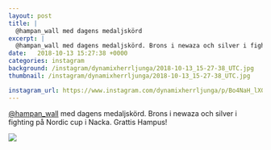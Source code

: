 ```yaml
---
layout: post
title: |
  @hampan_wall med dagens medaljskörd
excerpt: |
  @hampan_wall med dagens medaljskörd. Brons i newaza och silver i fighting på Nordic cup i Nacka. Grattis Hampus!
date:   2018-10-13 15:27:38 +0000
categories: instagram
background: /instagram/dynamixherrljunga/2018-10-13_15-27-38_UTC.jpg
thumbnail: /instagram/dynamixherrljunga/2018-10-13_15-27-38_UTC.jpg

instagram_url: https://www.instagram.com/dynamixherrljunga/p/Bo4NaH_lXGT
---
```

[@hampan_wall](https://www.instagram.com/hampan_wall/) med dagens medaljskörd. Brons i newaza och silver i fighting på Nordic cup i Nacka. Grattis Hampus!



<img src='/www-dynamix-herrljunga/instagram/dynamixherrljunga/2018-10-13_15-27-38_UTC.jpg' class='img-fluid' />
